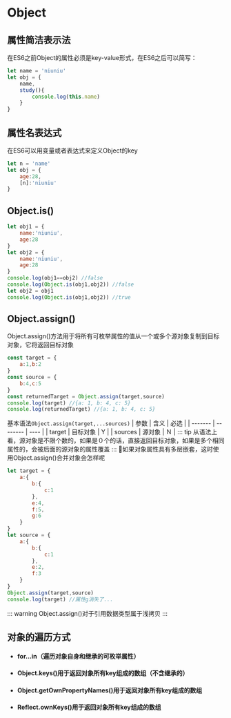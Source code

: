 # Object
## 属性简洁表示法
在ES6之前Object的属性必须是key-value形式，在ES6之后可以简写：
```js
let name = 'niuniu'
let obj = {
    name,
    study(){
        console.log(this.name)
    }
}
```
## 属性名表达式
在ES6可以用变量或者表达式来定义Object的key
```js
let n = 'name'
let obj = {
    age:28,
    [n]:'niuniu'
}
```
## Object.is()
```js
let obj1 = {
    name:'niuniu',
    age:28
}
let obj2 = {
    name:'niuniu',
    age:28
}
console.log(obj1==obj2) //false
console.log(Object.is(obj1,obj2)) //false
let obj2 = obj1
console.log(Object.is(obj1,obj2)) //true
```
## Object.assign()
Object.assign()方法用于将所有可枚举属性的值从一个或多个源对象复制到目标对象，它将返回目标对象
```js
const target = {
    a:1,b:2
}
const source = {
    b:4,c:5
}
const returnedTarget = Object.assign(target,source)
console.log(target) //{a: 1, b: 4, c: 5}
console.log(returnedTarget) //{a: 1, b: 4, c: 5}
```

基本语法```Object.assign(target,...sources)```
| 参数    | 含义     | 必选 |
| ------- | -------- | ---- |
| target  | 目标对象 | Y    |
| sources | 源对象   | Ｎ   |
::: tip
从语法上看，源对象是不限个数的，如果是０个的话，直接返回目标对象，如果是多个相同属性的，会被后面的源对象的属性覆盖
:::
:thinking:如果对象属性具有多层嵌套，这时使用Object.assign()合并对象会怎样呢
```js
let target = {
    a:{
        b:{
            c:1
        },
        e:4,
        f:5,
        g:6
    }
}
let source = {
    a:{
        b:{
            c:1
        },
        e:2,
        f:3
    }
}
Object.assign(target,source)
console.log(target) //属性g消失了...
```
::: warning
Object.assign()对于引用数据类型属于浅拷贝
:::
## 对象的遍历方式
* #### for...in（遍历对象自身和继承的可枚举属性）
* #### Object.keys()用于返回对象所有key组成的数组（不含继承的）
* #### Object.getOwnPropertyNames()用于返回对象所有key组成的数组
* #### Reflect.ownKeys()用于返回对象所有key组成的数组